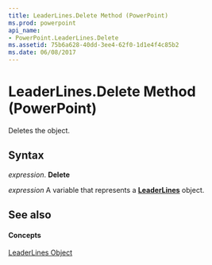 ```yaml
---
title: LeaderLines.Delete Method (PowerPoint)
ms.prod: powerpoint
api_name:
- PowerPoint.LeaderLines.Delete
ms.assetid: 75b6a628-40dd-3ee4-62f0-1d1e4f4c85b2
ms.date: 06/08/2017
---
```



# LeaderLines.Delete Method (PowerPoint)

Deletes the object.


## Syntax

 _expression_. **Delete**

 _expression_ A variable that represents a **[LeaderLines](PowerPoint.LeaderLines.md)** object.


## See also


#### Concepts


[LeaderLines Object](PowerPoint.LeaderLines.md)

